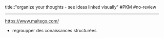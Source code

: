 title::"organize your thoughts - see ideas linked visually"
#PKM #no-review 

----

https://www.maltego.com/

 - regroupper des conaissances structurées

